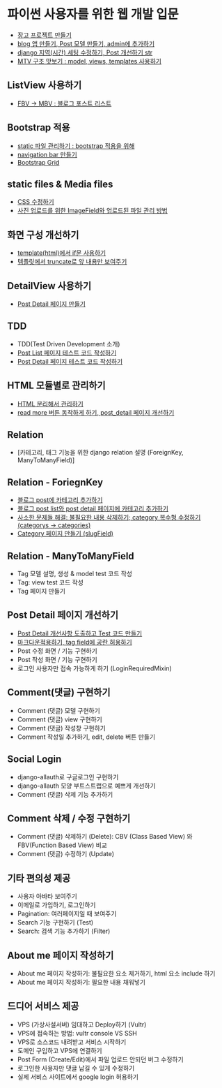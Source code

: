 # 파이썬 사용자를 위한 웹 개발 입문

- [장고 프로젝트 만들기](log/make_django_project.md)
- [blog 앱 만들기, Post 모델 만들기, admin에 추가하기](log/make_blog.md)
- [django 지역(시간) 세팅 수정하기, Post 개선하기 str](log/django_time_setting.md)
- [MTV 구조 맛보기 : model, views, templates 사용하기](log/model_views_templates.md)

## ListView 사용하기

- [FBV -> MBV : 블로그 포스트 리스트](log/from_FBV_to_MBV_make_blog_post_list.md)

## Bootstrap 적용

- [static 파일 관리하기 : bootstrap 적용을 위해](log/manage_static_file_to_adapt_bootstrap.md)
- [navigation bar 만들기](log/navigation_bar.md)
- [Bootstrap Grid](log/bootstrap_grid.md)

## static files & Media files
- [CSS 수정하기](log/revise_css.md)
- [사진 업로드를 위한 ImageField와 업로드된 파일 관리 방법](log/ImageField_to_upload_iamge.md)

## 화면 구성 개선하기
- [template(html)에서 if문 사용하기](log/use_if_in_template.md)
- [템플릿에서 truncate로 앞 내용만 보여주기](log/use_truncate.md)

## DetailView 사용하기

- [Post Detail 페이지 만들기](log/make_post_detail.md)

## TDD

- TDD(Test Driven Development 소개)
- [Post List 페이지 테스트 코드 작성하기](log/page_test_code_partA.md)
- [Post Detail 페이지 테스트 코드 작성하기](log/detail_test_code.md)

## HTML 모듈별로 관리하기

- [HTML 분리해서 관리하기](log/divide_html.md)
- [read more 버튼 동작하게 하기, post_detail 페이지 개선하기](log/read_more_button_post_detail.md)

## Relation
- [카테고리, 태그 기능을 위한 django relation 설명 (ForeignKey, ManyToManyField)]


## Relation - ForiegnKey

- [블로그 post에 카테고리 추가하기](log/add_category.md)
- [블로그 post list와 post detail 페이지에 카테고리 추가하기](log/add_category_to_post_list_to_post_detail.md)
- [사소한 문제들 해결: 불필요한 내용 삭제하기; category 복수형 수정하기 (categorys -> categories)](log/revise_category.md)
- [Category 페이지 만들기 (slugField)](log/category_page.md)


## Relation - ManyToManyField

- Tag 모델 설명, 생성 & model test 코드 작성
- Tag: view test 코드 작성
- Tag 페이지 만들기

## Post Detail 페이지 개선하기

- [Post Detail 개선사항 도출하고 Test 코드 만들기](log/revise_post_detail_and_make_test_code.md)
- [마크다운적용하기, tag field에 공란 허용하기](log/adopt_markdown_and_arrow_tag_field_blank.md)
- Post 수정 화면 / 기능 구현하기
- Post 작성 화면 / 기능 구현하기
- 로그인 사용자만 접속 가능하게 하기 (LoginRequiredMixin)


## Comment(댓글) 구현하기

- Comment (댓글) 모델 구현하기
- Comment (댓글) view 구현하기
- Comment (댓글) 작성창 구현하기
- Comment 작성일 추가하기, edit, delete 버튼 만들기

## Social Login

- django-allauth로 구글로그인 구현하기
- django-allauth 모양 부트스트랩으로 예쁘게 개선하기
- Comment (댓글) 삭제 기능 추가하기

## Comment 삭제 / 수정 구현하기

- Comment (댓글) 삭제하기 (Delete): CBV (Class Based View) 와 FBV(Function Based View) 비교
- Comment (댓글) 수정하기 (Update)

## 기타 편의성 제공

- 사용자 아바타 보여주기
- 이메일로 가입하기, 로그인하기
- Pagination: 여러페이지일 때 보여주기
- Search 기능 구현하기 (Test)
- Search: 검색 기능 추가하기 (Filter)

## About me 페이지 작성하기

- About me 페이지 작성하기: 불필요한 요소 제거하기, html 요소 include 하기
- About me 페이지 작성하기: 필요한 내용 채워넣기

## 드디어 서비스 제공

- VPS (가상사설서버) 임대하고 Deploy하기 (Vultr)
- VPS에 접속하는 방법: vultr console VS SSH
- VPS로 소스코드 내려받고 서비스 시작하기
- 도메인 구입하고 VPS에 연결하기
- Post Form (Create/Edit)에서 파일 업로드 안되던 버그 수정하기
- 로그인한 사용자만 댓글 남길 수 있게 수정하기
- 실제 서비스 사이트에서 google login 허용하기